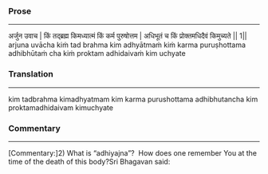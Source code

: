 ### Prose 
 --- 
अर्जुन उवाच |
किं तद्ब्रह्म किमध्यात्मं किं कर्म पुरुषोत्तम |
अधिभूतं च किं प्रोक्तमधिदैवं किमुच्यते || 1||
arjuna uvācha
kiṁ tad brahma kim adhyātmaṁ kiṁ karma puruṣhottama
adhibhūtaṁ cha kiṁ proktam adhidaivaṁ kim uchyate

### Translation 
 --- 
kim tadbrahma kimadhyatmam kim karma purushottama adhibhutancha kim proktamadhidaivam kimuchyate

### Commentary 
 --- 
[Commentary:]2) What is “adhiyajna”?  How does one remember You at the time of the death of this body?Sri Bhagavan said: